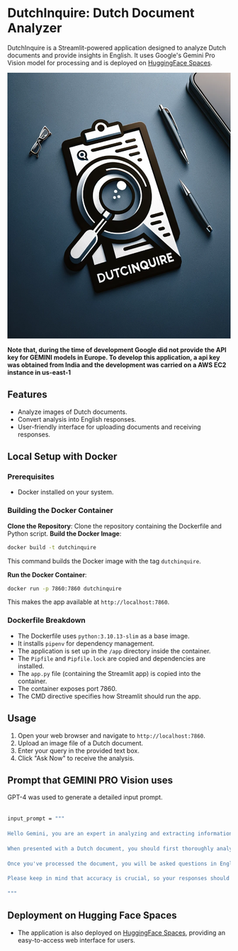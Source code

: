 # DutchInquire: Dutch Document Analyzer

DutchInquire is a Streamlit-powered application designed to analyze Dutch documents and provide insights in English. It uses Google's Gemini Pro Vision model for processing and is deployed on [HuggingFace Spaces](https://huggingface.co/spaces/thecr7guy/DutchInquire).


<img src="logo.png" alt="DutchInquire logo" style="height: 600px; width:700px;">

**Note that, during the time of development Google did not provide the API key for GEMINI models in Europe. To develop this application, a api key was obtained from India and the development was carried on a AWS EC2 instance in us-east-1**


## Features

- Analyze images of Dutch documents.
- Convert analysis into English responses.
- User-friendly interface for uploading documents and receiving responses.

## Local Setup with Docker

### Prerequisites

- Docker installed on your system.

### Building the Docker Container

**Clone the Repository**: Clone the repository containing the Dockerfile and Python script.
**Build the Docker Image**:
```bash 
docker build -t dutchinquire 
```
This command builds the Docker image with the tag `dutchinquire`.

**Run the Docker Container**:
```bash 
docker run -p 7860:7860 dutchinquire
```
This makes the app available at `http://localhost:7860`.

### Dockerfile Breakdown

- The Dockerfile uses `python:3.10.13-slim` as a base image.
- It installs `pipenv` for dependency management.
- The application is set up in the `/app` directory inside the container.
- The `Pipfile` and `Pipfile.lock` are copied and dependencies are installed.
- The `app.py` file (containing the Streamlit app) is copied into the container.
- The container exposes port 7860.
- The CMD directive specifies how Streamlit should run the app.

## Usage

1. Open your web browser and navigate to `http://localhost:7860`.
2. Upload an image file of a Dutch document.
3. Enter your query in the provided text box.
4. Click "Ask Now" to receive the analysis.

## Prompt that GEMINI PRO Vision uses 
GPT-4 was used to generate a detailed input prompt.

```bash

input_prompt = """

Hello Gemini, you are an expert in analyzing and extracting information from Dutch language documents. Your task is to interpret the content of a Dutch document provided to you and answer questions about it in English with precision and clarity.

When presented with a Dutch document, you should first thoroughly analyze its content, considering the context, the main themes, specific details, and any nuances in the language. Your understanding of Dutch should enable you to grasp both literal meanings and subtleties such as idiomatic expressions or cultural references.

Once you've processed the document, you will be asked questions in English regarding its content. These questions may range from seeking summaries of the document to asking for specific details or explanations of certain parts. Your responses should be in English, articulated in a way that is easy for a non-Dutch-speaking audience to understand.

Please keep in mind that accuracy is crucial, so your responses should reflect a precise understanding of the Dutch document. Additionally, maintain a neutral and informative tone, focusing on delivering factual and clear answers.

"""

```


## Deployment on Hugging Face Spaces

- The application is also deployed on [HuggingFace Spaces](https://huggingface.co/spaces/thecr7guy/DutchInquire), providing an easy-to-access web interface for users.


